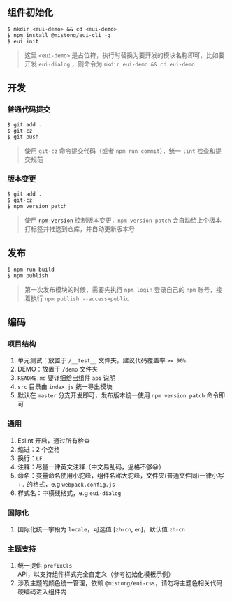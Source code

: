 
## 组件初始化

```
$ mkdir <eui-demo> && cd <eui-demo>
$ npm install @mistong/eui-cli -g
$ eui init
```

> 这里 `<eui-demo>` 是占位符，执行时替换为要开发的模块名称即可，比如要开发 `eui-dialog` ，则命令为 `mkdir eui-demo && cd eui-demo`


## 开发


### 普通代码提交

```
$ git add .
$ git-cz
$ git push
```

> 使用 `git-cz` 命令提交代码（或者 `npm run commit`），统一 `lint` 检查和提交规范


### 版本变更

```
$ git add .
$ git-cz
$ npm version patch
```

> 使用 [`npm version`](https://docs.npmjs.com/cli/version) 控制版本变更，`npm version patch` 会自动给上个版本打标签并推送到仓库，并自动更新版本号

## 发布

```
$ npm run build
$ npm publish
```

> 第一次发布模块的时候，需要先执行 `npm login` 登录自己的 `npm` 账号，接着执行 `npm publish --access=public`


## 编码

### 项目结构

1. 单元测试：放置于 `/__test__` 文件夹，建议代码覆盖率 `>= 90%`
2. DEMO：放置于 `/demo` 文件夹
3. `README.md` 要详细给出组件 `api` 说明
4. `src` 目录由 `index.js` 统一导出模块
5. 默认在 `master` 分支开发即可，发布版本统一使用 `npm version patch` 命令即可

### 通用

1. Eslint 开启，通过所有检查
2. 缩进：2 个空格
3. 换行：`LF`
4. 注释：尽量一律英文注释（中文易乱码，逼格不够😀）
5. 命名：变量命名使用小驼峰，组件名称大驼峰，文件夹(普通文件同)一律小写+`.` 的格式，e.g `webpack.config.js`
6. 样式名：中横线格式，e.g `eui-dialog`

### 国际化
1. 国际化统一字段为 `locale`，可选值 [`zh-cn`, `en`]，默认值 `zh-cn`

### 主题支持
1. 统一提供 `prefixCls` API，以支持组件样式完全自定义（参考初始化模板示例）
2. 涉及主题的颜色统一管理，依赖 `@mistong/eui-css`，请勿将主题色相关代码硬编码进入组件内